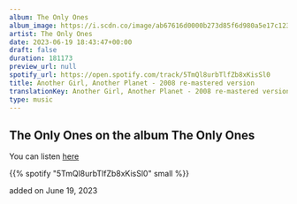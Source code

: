 ```yaml
---
album: The Only Ones
album_image: https://i.scdn.co/image/ab67616d0000b273d85f6d980a5e17c123a47c82
artist: The Only Ones
date: 2023-06-19 18:43:47+00:00
draft: false
duration: 181173
preview_url: null
spotify_url: https://open.spotify.com/track/5TmQl8urbTlfZb8xKisSl0
title: Another Girl, Another Planet - 2008 re-mastered version
translationKey: Another Girl, Another Planet - 2008 re-mastered version
type: music
---
```


## The Only Ones on the album The Only Ones

You can listen [here](https://open.spotify.com/track/5TmQl8urbTlfZb8xKisSl0)

{{% spotify "5TmQl8urbTlfZb8xKisSl0" small %}}

added on June 19, 2023